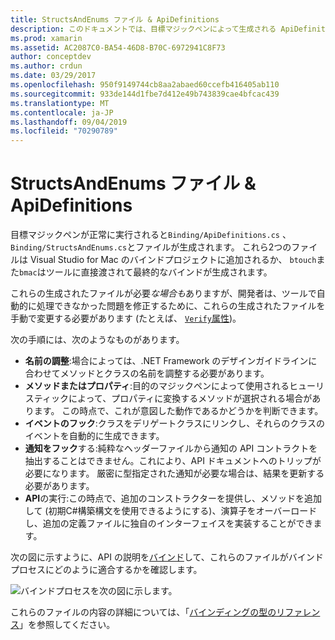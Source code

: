 ```yaml
---
title: StructsAndEnums ファイル & ApiDefinitions
description: このドキュメントでは、目標マジックペンによって生成される ApiDefinitions.cs ファイルと StructsAndEnums.cs ファイルについて説明します。 これらのファイルは、からのC#目的 C コードにアクセスするために使用されます。
ms.prod: xamarin
ms.assetid: AC2087C0-BA54-46D8-B70C-6972941C8F73
author: conceptdev
ms.author: crdun
ms.date: 03/29/2017
ms.openlocfilehash: 950f9149744cb8aa2abaed60ccefb416405ab110
ms.sourcegitcommit: 933de144d1fbe7d412e49b743839cae4bfcac439
ms.translationtype: MT
ms.contentlocale: ja-JP
ms.lasthandoff: 09/04/2019
ms.locfileid: "70290789"
---
```

# <a name="apidefinitions--structsandenums-files"></a>StructsAndEnums ファイル & ApiDefinitions

目標マジックペンが正常に実行されると`Binding/ApiDefinitions.cs` 、 `Binding/StructsAndEnums.cs`とファイルが生成されます。
これら2つのファイルは Visual Studio for Mac のバインドプロジェクトに追加されるか、 `btouch`また`bmac`はツールに直接渡されて最終的なバインドが生成されます。

これらの生成されたファイルが必要*な場合も*ありますが、開発者は、ツールで自動的に処理できなかった問題を修正するために、これらの生成されたファイルを手動で変更する必要があります (たとえば、 [ `Verify`属性](~/cross-platform/macios/binding/objective-sharpie/platform/verify.md))。

次の手順には、次のようなものがあります。

- **名前の調整**:場合によっては、.NET Framework のデザインガイドラインに合わせてメソッドとクラスの名前を調整する必要があります。
- **メソッドまたはプロパティ**:目的のマジックペンによって使用されるヒューリスティックによって、プロパティに変換するメソッドが選択される場合があります。 この時点で、これが意図した動作であるかどうかを判断できます。
- **イベントのフック**:クラスをデリゲートクラスにリンクし、それらのクラスのイベントを自動的に生成できます。
- **通知をフック**する:純粋なヘッダーファイルから通知の API コントラクトを抽出することはできません。これにより、API ドキュメントへのトリップが必要になります。 厳密に型指定された通知が必要な場合は、結果を更新する必要があります。
- **API**の実行:この時点で、追加のコンストラクターを提供し、メソッドを追加して (初期C#構築構文を使用できるようにする)、演算子をオーバーロードし、追加の定義ファイルに独自のインターフェイスを実装することができます。

次の図に示すように、API の説明を[バインド](~/cross-platform/macios/binding/objective-c-libraries.md)して、これらのファイルがバインドプロセスにどのように適合するかを確認します。

![](apidefinitions-structsandenums-images/binding-flowchart.png "バインドプロセスを次の図に示します。")

これらのファイルの内容の詳細については、「[バインディングの型のリファレンス](~/cross-platform/macios/binding/binding-types-reference.md)」を参照してください。

